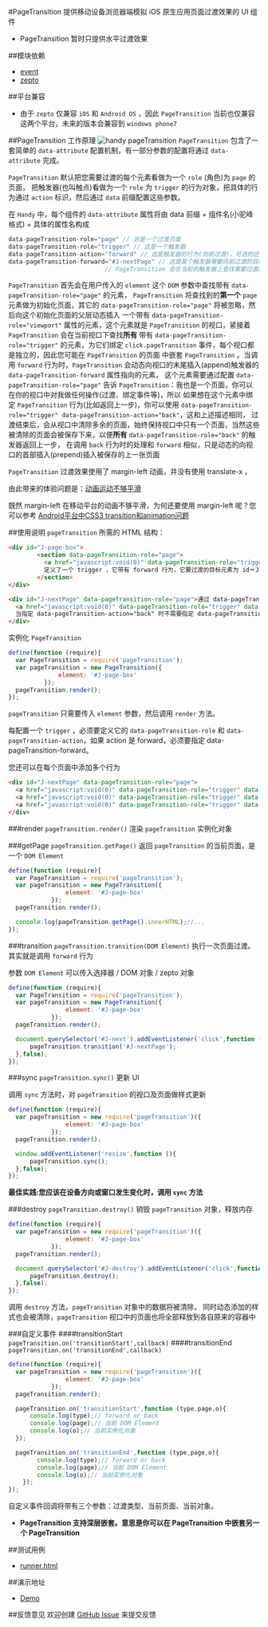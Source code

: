 #PageTransition
提供移动设备浏览器端模拟 iOS 原生应用页面过渡效果的 UI 组件

- PageTransition 暂时只提供水平过渡效果

##模块依赖
- [event](http://github.com/alipay/arale/tree/master/lib/events)
- [zepto](http://github.com/alipay/arale/tree/master/lib/zepto)

##平台兼容
- 由于 `zepto` 仅兼容 `iOS` 和 `Android OS` ，因此 `PageTransition` 当前也仅兼容这两个平台，未来的版本会兼容到 `windows phone7`

##PageTransition 工作原理
![handy pageTransition](/alipay/handy/raw/master/lib/pageTransition/docs/assets/handy.pageTransition.structure.jpg)
`PageTransition` 包含了一套简单的 `data-attribute` 配置机制，有一部分参数的配置将通过 `data-attribute` 完成。

`PageTransition` 默认把您需要过渡的每个元素看做为一个 `role` (角色)为 `page` 的页面，
把触发器(也叫触点)看做为一个 `role` 为 `trigger` 的行为对象，把具体的行为通过 `action` 标识，然后通过 `data` 前缀配置这些参数。

在 `Handy` 中，每个组件的 `data-attribute` 属性将由 data 前缀 + 组件名(小驼峰格式) + 具体的属性名构成
```js
data-pageTransition-role="page" // 这是一个过渡页面
data-pageTransition-role="trigger" // 这是一个触发器
data-pageTransition-action="forward" // 这是触发器的行为(向前过渡)，可选的还有 back
data-pageTransition-forward="#J-nextPage" // 这是某个触发器需要向前过渡的目标元素，当点击触发器时，
                           // PageTransition 会在当前的触发器上查找需要过渡的目标元素
```
`PageTransition` 首先会在用户传入的 `element` 这个 `DOM` 参数中查找带有 `data-pageTransition-role="page"` 的元素，
`PageTransition` 将查找到的**第一个** `page` 元素做为初始化页面，其它的 `data-pageTransition-role="page"` 将被忽略，然后向这个初始化页面的父层动态插入
一个带有 `data-pageTransition-role="viewport"` 属性的元素，这个元素就是 `PageTransition` 的视口，紧接着 `PageTransition` 会在当前视口下查找**所有**
带有 `data-pageTransition-role="trigger"` 的元素，为它们绑定 `click.pageTransition` 事件，每个视口都是独立的，因此您可能在 `PageTransition` 的页面
中嵌套 `PageTransition` 。当调用 `forward` 行为时，`PageTransition` 会动态向视口的末尾插入(append)触发器的 `data-pageTransition-forward` 属性指向的元素，
这个元素需要通过配置 `data-pageTransition-role="page"` 告诉 `PageTransition`：我也是一个页面，你可以在你的视口中对我做任何操作(过渡、绑定事件等)，所以
如果想在这个元素中绑定 `PageTransition` 行为(比如返回上一步)，你可以使用 `data-pageTransition-role="trigger" data-pageTransition-action="back"`，这和上述描述相同，
过渡结束后，会从视口中清除多余的页面，始终保持视口中只有一个页面，当然这些被清除的页面会被保存下来，以便**所有** `data-pageTransition-role="back"` 的触发器返回上一步，
在调用 `back` 行为时的处理和 `forward` 相似，只是动态的向视口的首部插入(prepend)插入被保存的上一张页面

`PageTransition` 过渡效果使用了 margin-left 动画，并没有使用 translate-x ，

由此带来的体验问题是：<a href="http://qiqicartoon.com/?p=1023" target="_blank">动画运动不够平滑</a>

既然 margin-left 在移动平台的动画不够平滑，为何还要使用 margin-left 呢？您可以参考 <a href="http://qiqicartoon.com/?p=785" target="_blank">Android平台中CSS3 transition和animation问题</a>

##使用说明
`pageTransition` 所需的 HTML 结构：

```html
<div id="J-page-box">
        <section data-pageTransition-role="page">
          <a href="javascript:void(0)" data-pageTransition-role="trigger" data-pageTransition-action="forward" data-pageTransition-forward="#J-nextPage">下一张</a>
          定义了一个 trigger ，它带有 forward 行为，它要过渡的目标元素为 id＝J-nextPage
        </section>
</div>

<div id="J-nextPage" data-pageTransition-role="page">通过 data-pageTransition-role="page" 告诉 PageTransition，请把我看作一个页面
  <a href="javascript:void(0)" data-pageTransition-role="trigger" data-pageTransition-action="back">返回</a>
  当指定 data-pageTransition-action="back" 时不需要指定 data-pageTransition-back ，PageTransition 会自动保存前一张页面
</div>
```
实例化 `PageTransition`

```js
define(function (require){
  var PageTransition = require('pageTransition');
  var pageTransition = new PageTransition({
              element: '#J-page-box'
          });
  pageTransition.render();
});
```
`pageTransition` 只需要传入 `element` 参数，然后调用 `render` 方法。

每配置一个 `trigger` ，必须要定义它的 `data-pageTransition-role` 和 `data-pageTransition-action`，如果 action 是 forward，必须要指定 data-pageTransition-forward。

您还可以在每个页面中添加多个行为

```html
<div id="J-nextPage" data-pageTransition-role="page">
  <a href="javascript:void(0)" data-pageTransition-role="trigger" data-pageTransition-action="back">返回</a>
  <a href="javascript:void(0)" data-pageTransition-role="trigger" data-pageTransition-action="forward" data-pageTransition-forward="#J-nextPage2">下一张</a>
  <a href="javascript:void(0)" data-pageTransition-role="trigger" data-pageTransition-action="back">点击这里也可以返回</a>
</div>
```
###render `pageTransition.render()`
渲染 `pageTransition` 实例化对象

###getPage `pageTransition.getPage()`
返回 `pageTransition` 的当前页面，是一个 `DOM Element`
```js
define(function (require){
  var PageTransition = require('pageTransition');
  var pageTransition = new PageTransition({
                element: '#J-page-box'
            });
  pageTransition.render();

  console.log(pageTransition.getPage().innerHTML);//...
});
```

###transition `pageTransition.transition(DOM Element)`
执行一次页面过渡。其实就是调用 `forward` 行为

参数 `DOM Element` 可以传入选择器 / DOM 对象 / zepto 对象
```js
define(function (require){
  var PageTransition = require('pageTransition');
  var pageTransition = new PageTransition({
                element: '#J-page-box'
            });
  pageTransition.render();

  document.querySelector('#J-next').addEventListener('click',function (){
      pageTransition.transition('#J-nextPage');
  },false);
});
```

###sync `pageTransition.sync()`
更新 UI

调用 `sync` 方法时，对 `pageTransition` 的视口及页面做样式更新
```js
define(function (require){
  var pageTransition = new require('pageTransition')({
                element: '#J-page-box'
            });
  pageTransition.render();

  window.addEventListener('resize',function (){
      pageTransition.sync();
  },false);
});
```
**最佳实践:您应该在设备方向或窗口发生变化时，调用 `sync` 方法**

###destroy `pageTransition.destroy()`
销毁 `pageTransition` 对象，释放内存
```js
define(function (require){
  var pageTransition = new require('pageTransition')({
                element: '#J-page-box'
            });
  pageTransition.render();

  document.querySelector('#J-destroy').addEventListener('click',function (){
      pageTransition.destroy();
  },false);
});
```
调用 `destroy` 方法，`pageTransition` 对象中的数据将被清除，
同时动态添加的样式也会被清除，`pageTransition` 视口中的页面也将全部释放到各自原来的容器中

###自定义事件
####transitionStart `pageTransition.on('transitionStart',callback)`
####transitionEnd `pageTransition.on('transitionEnd',callback)`
```js
define(function (require){
  var pageTransition = new require('pageTransition')({
                element: '#J-page-box'
            });
  pageTransition.render();

  pageTransition.on('transitionStart',function (type,page,o){
      console.log(type);// forward or back
      console.log(page);// 当前 DOM Element
      console.log(o);// 当前实例化对象
  });

  pageTransition.on('transitionEnd',function (type,page,o){
        console.log(type);// forward or back
        console.log(page);// 当前 DOM Element
        console.log(o);// 当前实例化对象
    });
});
```
自定义事件回调将带有三个参数：过渡类型、当前页面、当前对象。

- **PageTransition 支持深层嵌套。意思是你可以在 PageTransition 中嵌套另一个 PageTransition**

##测试用例
- [runner.html](../lib/pageTransition/tests/runner.html)

##演示地址
- [Demo](../lib/pageTransition/examples/pageTransition.html)

##反馈意见
欢迎创建 [GitHub Issue](http://github.com/alipay/handy/issues/new) 来提交反馈

